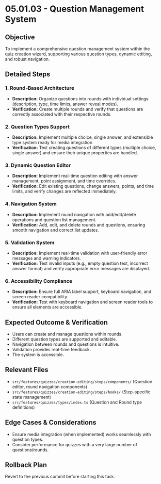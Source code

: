 # 05.01.03 - Question Management System

## Objective

To implement a comprehensive question management system within the quiz creation wizard, supporting various question types, dynamic editing, and robust navigation.

## Detailed Steps

### 1. Round-Based Architecture

*   **Description:** Organize questions into rounds with individual settings (description, type, time limits, answer reveal modes).
*   **Verification:** Create multiple rounds and verify that questions are correctly associated with their respective rounds.

### 2. Question Types Support

*   **Description:** Implement multiple choice, single answer, and extensible type system ready for media integration.
*   **Verification:** Test creating questions of different types (multiple choice, single answer) and ensure their unique properties are handled.

### 3. Dynamic Question Editor

*   **Description:** Implement real-time question editing with answer management, point assignment, and time overrides.
*   **Verification:** Edit existing questions, change answers, points, and time limits, and verify changes are reflected immediately.

### 4. Navigation System

*   **Description:** Implement round navigation with add/edit/delete operations and question list management.
*   **Verification:** Add, edit, and delete rounds and questions, ensuring smooth navigation and correct list updates.

### 5. Validation System

*   **Description:** Implement real-time validation with user-friendly error messages and warning indicators.
*   **Verification:** Test invalid inputs (e.g., empty question text, incorrect answer format) and verify appropriate error messages are displayed.

### 6. Accessibility Compliance

*   **Description:** Ensure full ARIA label support, keyboard navigation, and screen reader compatibility.
*   **Verification:** Test with keyboard navigation and screen reader tools to ensure all elements are accessible.

## Expected Outcome & Verification

*   Users can create and manage questions within rounds.
*   Different question types are supported and editable.
*   Navigation between rounds and questions is intuitive.
*   Validation provides real-time feedback.
*   The system is accessible.

## Relevant Files

*   `src/features/quizzes/creation-editing/steps/components/` (Question editor, round navigation components)
*   `src/features/quizzes/creation-editing/steps/hooks/` (Step-specific state management)
*   `src/features/quizzes/types/index.ts` (Question and Round type definitions)

## Edge Cases & Considerations

*   Ensure media integration (when implemented) works seamlessly with question types.
*   Consider performance for quizzes with a very large number of questions/rounds.

## Rollback Plan

Revert to the previous commit before starting this task.